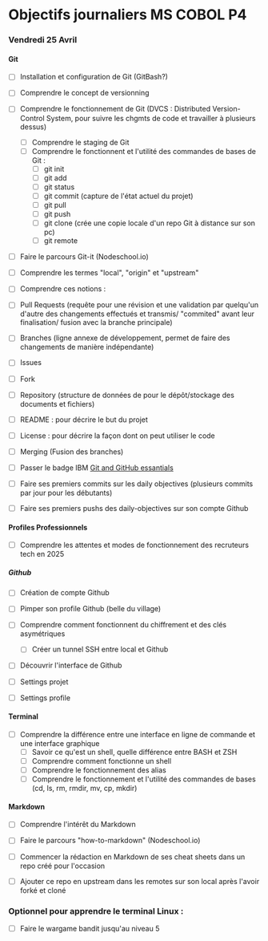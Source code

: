 # Objectifs journaliers MS COBOL P4

### Vendredi 25 Avril


#### Git

- [ ] Installation et configuration de Git (GitBash?)
- [ ] Comprendre le concept de versionning
- [ ] Comprendre le fonctionnement de Git (DVCS : Distributed Version-Control System, pour suivre les chgmts de code et travailler à plusieurs dessus)
    - [ ] Comprendre le staging de Git 
    - [ ] Comprendre le fonctionnent et l'utilité des commandes de bases de Git :
        - [ ] git init
        - [ ] git add
        - [ ] git status
        - [ ] git commit (capture de l'état actuel du projet)
        - [ ] git pull
        - [ ] git push
        - [ ] git clone (crée une copie locale d'un repo Git à distance sur son pc)
        - [ ] git remote
- [ ] Faire le parcours Git-it (Nodeschool.io)
- [ ] Comprendre les termes "local", "origin" et "upstream"

- [ ]  Comprendre ces notions :
 - [ ] Pull Requests (requête pour une révision et une validation par quelqu'un d'autre des changements effectués et transmis/ "commited" avant leur finalisation/ fusion avec la branche principale)
 - [ ] Branches (ligne annexe de développement, permet de faire des changements de manière indépendante)
 - [ ] Issues
 - [ ] Fork
 - [ ] Repository (structure de données de pour le dépôt/stockage des documents et fichiers)
 - [ ] README : pour décrire le but du projet 
 - [ ] License : pour décrire la façon dont on peut utiliser le code
 - [ ] Merging (Fusion des branches)

- [ ] Passer le badge IBM [Git and GitHub essantials](https://www.ibm.com/training/badge/git-and-github-essentials?utm_medium=OSocial&utm_source=Youtube&utm_content=SOFWW&utm_id=YT-101-Git-for-the-Mainframe)

- [ ] Faire ses premiers commits sur les daily objectives (plusieurs commits par jour pour les débutants)
- [ ] Faire ses premiers pushs des daily-objectives sur son compte Github

#### Profiles Professionnels

- [ ] Comprendre les attentes et modes de fonctionnement des recruteurs tech en 2025


##### Github

- [ ] Création de compte Github
- [ ] Pimper son profile Github (belle du village)
- [ ] Comprendre comment fonctionnent du chiffrement et des clés asymétriques
  - [ ] Créer un tunnel SSH entre local et Github
- [ ] Découvrir l'interface de Github
- [ ] Settings projet
- [ ] Settings profile


#### Terminal

- [ ] Comprendre la différence entre une interface en ligne de commande et une interface graphique
  - [ ] Savoir ce qu'est un shell, quelle différence entre BASH et ZSH
  - [ ] Comprendre comment fonctionne un shell
  - [ ] Comprendre le fonctionnement des alias
  - [ ] Comprendre le fonctionnement et l'utilité des commandes de bases (cd, ls, rm, rmdir, mv, cp, mkdir)

#### Markdown

- [ ] Comprendre l'intérêt du Markdown
- [ ] Faire le parcours "how-to-markdown" (Nodeschool.io)

- [ ] Commencer la rédaction en Markdown de ses cheat sheets dans un repo créé pour l'occasion
- [ ] Ajouter ce repo en upstream dans les remotes sur son local après l'avoir forké et cloné

### Optionnel pour apprendre le terminal Linux :

- [ ] Faire le wargame bandit jusqu'au niveau 5 
